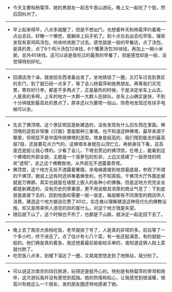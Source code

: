 - 今天主要和杨菊萍、她的男朋友一起去牛首山游玩，晚上又一起吃了个饭，然后回杭州了。
- ---
- 早上起来得早，八点多就醒了，但是不想出门，也想着昨天和杨菊萍约着晚一点出去玩，好睡一个懒觉，就躺床上玩手机了。到十点左右出去吃早饭，搜索发现有家鸡鸣汤包，吭哧吭哧跑了过去。感觉就是一般的早餐店，点了汤包，是真的贵，点了6个鸡汁汤包12块钱，6个蟹黄汤包36块钱，再加上一碗小米粥，总共40块钱。这可以说是我吃过的最贵的早餐了，但是感觉却是一般，没觉得特别好吃。
- ---
- 回酒店洗个澡，就收拾东西准备出发了。坐地铁绕了一圈，又打车过去到景区的东门，到了就已经一点多了，等了会儿杨菊萍和她男朋友。再等我们买完票，寄存好行李，都差不多两点了，正是最热的时候，于是决定坐车上山去。人是真的多啊，上车的地方一大群一大群人在排队。坐车上山确实是快，不到十分钟就到最高处的景点了。原本还以为要爬一段山，惊奇地发现还有扶手电梯可以坐。
- ---
- 先去了佛顶塔。这个景区明显是新建造的，没有发现有什么旧东西在里面。佛顶塔的造型非常像《只狼》里面那种三重塔。也不知道这种佛塔，最早来源于哪里，但明显不是中国传统佛塔的造型。塔身是挺高的，我们爬到能去的最高层7层，还是要花点力气的。这佛塔本身就在山顶伫立，再俯身往下看，这高度还是挺让我心悸的。少看了会儿，下塔去旁边的佛顶宫。在塔上，能看到这个佛塔的外部全貌，主题是一个菠萝包的形状，上边又搭建了一层奇怪的网状“遮照”，总之这个佛教胜地，从外部无不透露着奇怪。
- 佛顶宫，这个地方无处不透露着奢靡。坐电梯直接到地宫最底层，参观了所谓的千佛顶，据说上边有时还供奉着佛舍利，也不知真假。千佛顶大厅外围走廊就是万佛廊，其实也就是在墙壁上嵌入的各种小的佛像。但是这地方完完全全都是新建造的，没有历史的厚重感，更不用说极其浓厚的商业气息了：下到底层是直接下去的，回到地面却需要一层一层走，每层都有不同类型的商店供人消费。建造这个地方据说花费了40亿，实在难以理解建造这种现代化的佛教设施，却又是用来供人游览的目的是什么。对这个地方很是失望。
- 随后就下山了，这个时候也不热了，也都是下山路，就决定一起走回下去了。
- ---
- 晚上去了南京大排档吃饭，老早就排了号了，人是真的非常的多。前后等了一个多小时，终于进去了。点了估计有七八个菜，有一些还挺满意，有的就挺一般的。他们俩是真的着急，我还想着最后偷偷给买单的，谁知道这俩人刚上菜就付款了。
- 吃完饭八点多，到楼下溜达了一圈，又晃晃悠悠走到了地铁站，就分别了。
- ---
- 可以说这次南京的四日旅游，玩得还是挺开心的。特别是有杨菊萍的带领和陪伴，这次游玩我并没有感觉到孤独。她的热情和贴心，让我感觉到很温暖，很高兴有她这么一个朋友，发的朋友圈还特地感谢了她。